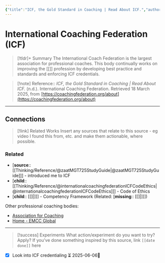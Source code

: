 ```yaml
---
{"title":"ICF, the Gold Standard in Coaching | Read About ICF.","authors":"International Coaching Federation","year":null,"type":"webpage","created":"2024-10-28T14:29","updated":"2025-08-04T11:53","aliases":["International Coaching Federation (ICF)"],"dg-publish":true,"dg-path":"Reference/@internationalcoachingfederationICFGoldStandard.md","permalink":"/reference/internationalcoachingfederation-icf-gold-standard/","dgPassFrontmatter":true,"noteIcon":"1"}
---
```



# International Coaching Federation (ICF)

>[!tldr]+ Summary
> The International Coach Federation is the largest association for professional coaches. This body continually works on improving the [[]] profession by developing best practice and standards and enforcing ICF credentials. 
>

>[!note] Reference:: _ICF, the Gold Standard in Coaching | Read About ICF._ (n.d.). International Coaching Federation. Retrieved 18 March 2025, from [https://coachingfederation.org/about](https://coachingfederation.org/about)

---

## Connections  

> [!link] Related Works 
> Insert any sources that relate to this source - eg video I found this from, etc. and make them actionable, where possible. 

### Related 
- [**source**:: [[Thinking/Reference/@zaatMGT725StudyGuide\|@zaatMGT725StudyGuide]]] - introduced me to ICF 
- [**child**:: [[Thinking/Reference/@internationalcoachingfederationICFCodeEthics\|@internationalcoachingfederationICFCodeEthics]]] - Code of Ethics 
- [**child**:: [[]\|]]] - Competency Framework (Related: [**missing**:: [[]\|]]])

Other professional coaching bodies: 
- [Association for Coaching](https://www.associationforcoaching.com/?)
- [Home - EMCC Global](https://www.emccglobal.org/)
---

> [!success] Experiments 
> What action/experiment do you want to try? Apply? 
> If you've done something inspired by this source, link `[[date done]]` here
- [x] Look into ICF credentialing ⏳ 2025-06-06🔼 


